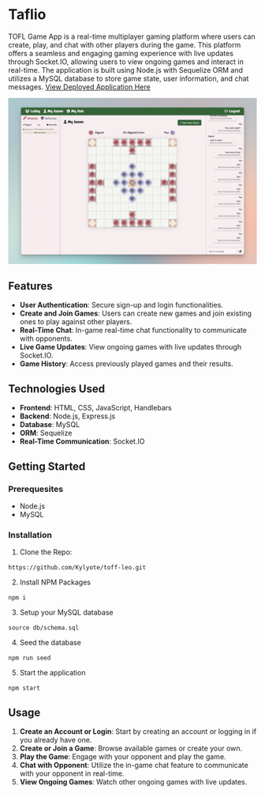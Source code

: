 # Taflio 
TOFL Game App is a real-time multiplayer gaming platform where users can create, play, and chat with other players during the game. This platform offers a seamless and engaging gaming experience with live updates through Socket.IO, allowing users to view ongoing games and interact in real-time. The application is built using Node.js with Sequelize ORM and utilizes a MySQL database to store game state, user information, and chat messages. [View Deployed Application Here](https://toff-leo-6bd4612bd777.herokuapp.com/)

![Readme Image](./public/images/readme.png)

## Features 
* **User Authentication**: Secure sign-up and login functionalities.
* **Create and Join Games**: Users can create new games and join existing ones to play against other players.
* **Real-Time Chat**: In-game real-time chat functionality to communicate with opponents.
* **Live Game Updates**: View ongoing games with live updates through Socket.IO.
* **Game History**: Access previously played games and their results.

## Technologies Used
* **Frontend**: HTML, CSS, JavaScript, Handlebars
* **Backend**: Node.js, Express.js
* **Database**: MySQL
* **ORM**: Sequelize
* **Real-Time Communication**: Socket.IO

## Getting Started 
### Prerequesites 
* Node.js
* MySQL

### Installation 
1. Clone the Repo:
```
https://github.com/Kylyote/toff-leo.git
```
2. Install NPM Packages
```
npm i
```
3. Setup your MySQL database
```
source db/schema.sql
```
4. Seed the database 
```
npm run seed
```
5. Start the application 
```
npm start
```

## Usage 
1. **Create an Account or Login**: Start by creating an account or logging in if you already have one.
2. **Create or Join a Game**: Browse available games or create your own.
3. **Play the Game**: Engage with your opponent and play the game.
4. **Chat with Opponent**: Utilize the in-game chat feature to communicate with your opponent in real-time.
5. **View Ongoing Games**: Watch other ongoing games with live updates.
